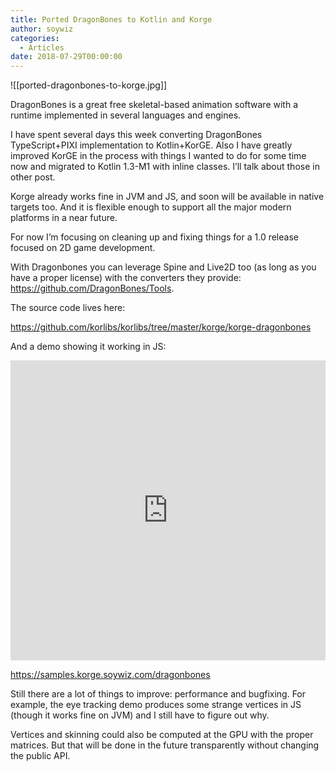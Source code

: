 ```yaml
---
title: Ported DragonBones to Kotlin and Korge
author: soywiz
categories:
  - Articles
date: 2018-07-29T00:00:00
---
```

![[ported-dragonbones-to-korge.jpg]]

DragonBones is a great free skeletal-based animation software
with a runtime implemented in several languages and engines.

I have spent several days this week converting DragonBones TypeScript+PIXI implementation to Kotlin+KorGE.
Also I have greatly improved KorGE in the process with things I wanted to do for some time now
and migrated to Kotlin 1.3-M1 with inline classes. I’ll talk about those in other post.

Korge already works fine in JVM and JS, and soon will be available in native targets too.
And it is flexible enough to support all the major modern platforms in a near future.

For now I’m focusing on cleaning up and fixing things for a 1.0 release focused on 2D game development.

With Dragonbones you can leverage Spine and Live2D too (as long as you have a proper license)
with the converters they provide: <https://github.com/DragonBones/Tools>.

The source code lives here:

<https://github.com/korlibs/korlibs/tree/master/korge/korge-dragonbones>

And a demo showing it working in JS:

<iframe src="https://samples.korge.soywiz.com/dragonbones/" style="border: 0px; height: 480px; width: 100%;" data-ss1593033426="1"></iframe>

<https://samples.korge.soywiz.com/dragonbones>

Still there are a lot of things to improve: performance and bugfixing.
For example, the eye tracking demo produces some strange vertices in JS
(though it works fine on JVM) and I still have to figure out why.


Vertices and skinning could also be computed at the GPU with the proper matrices.
But that will be done in the future transparently without changing the public API.